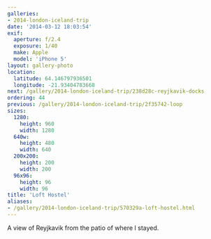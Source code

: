 ```yaml
---
galleries:
- 2014-london-iceland-trip
date: '2014-03-12 18:03:54'
exif:
  aperture: f/2.4
  exposure: 1/40
  make: Apple
  model: 'iPhone 5'
layout: gallery-photo
location:
  latitude: 64.146797936501
  longitude: -21.93404783668
next: /gallery/2014-london-iceland-trip/238d28c-reyjkavik-docks
ordering: 44
previous: /gallery/2014-london-iceland-trip/2f35742-loop
sizes:
  1280:
    height: 960
    width: 1280
  640w:
    height: 480
    width: 640
  200x200:
    height: 200
    width: 200
  96x96:
    height: 96
    width: 96
title: 'Loft Hostel'
aliases:
- /gallery/2014-london-iceland-trip/570329a-loft-hostel.html
---
```


A view of Reyjkavik from the patio of where I stayed.
